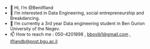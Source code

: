 - 👋 Hi, I’m @BeniIfland
- 👀 I’m interested in Data Engineering, social entrepreneurship and Breakdancing.
- 🌱 I’m currently a 3rd year Data engineering student in Ben Gurion University of the Negev.
- 📫 How to reach me : 050-4201898 , bboyib1@gmail.com , ifliandb@post.bgu.ac.il

<!---
BeniIfland/BeniIfland is a ✨ special ✨ repository because its `README.md` (this file) appears on your GitHub profile.
You can click the Preview link to take a look at your changes.
--->
